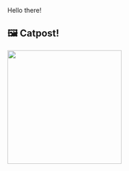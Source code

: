 Hello there!



## 🖼️ Catpost!

<sub>
    <img src="https://cdn2.thecatapi.com/images/477.jpg" height="256">
</sub>

